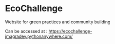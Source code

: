 # EcoChallenge
Website for green practices and community building

Can be accessed at : https://ecochallenge-jmagradey.pythonanywhere.com/
